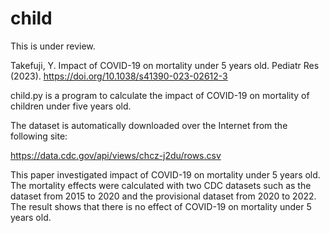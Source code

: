 # child

This is under review.

Takefuji, Y. Impact of COVID-19 on mortality under 5 years old. Pediatr Res (2023). https://doi.org/10.1038/s41390-023-02612-3

child.py is a program to calculate the impact of COVID-19 on mortality of children under five years old.

The dataset is automatically downloaded over the Internet from the following site:

https://data.cdc.gov/api/views/chcz-j2du/rows.csv

This paper investigated impact of COVID-19 on mortality under 5 years old. The mortality effects were calculated with two CDC datasets such as the dataset from 2015 to 2020 and the provisional dataset from 2020 to 2022. The result shows that there is no effect of COVID-19 on mortality under 5 years old.
